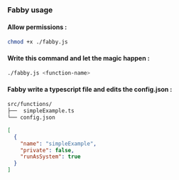 ### Fabby usage
#### Allow permissions :
```bash
chmod +x ./fabby.js
```
#### Write this command and let the magic happen :
```bash
./fabby.js <function-name>
```
#### Fabby write a typescript file and edits the config.json :

```bash
src/functions/
├──  simpleExample.ts
└── config.json
```
```json
[
  {
    "name": "simpleExample",
    "private": false,
    "runAsSystem": true
  }
]
```
